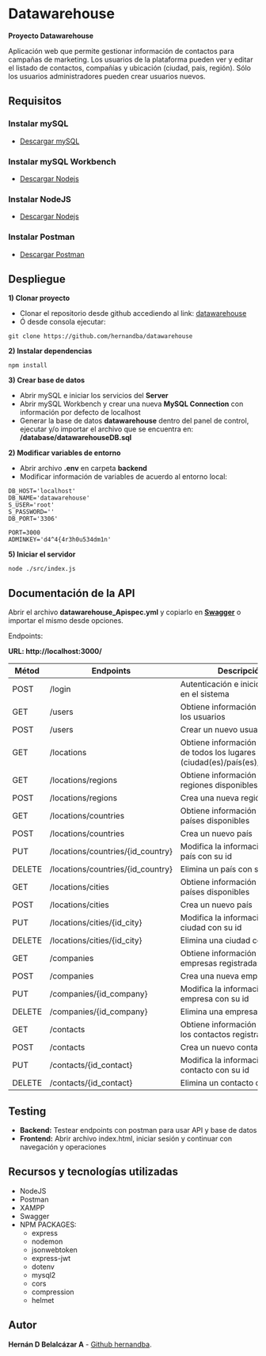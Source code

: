 # Datawarehouse
**Proyecto Datawarehouse**

Aplicación web que permite gestionar información de contactos para campañas de marketing. Los usuarios de la plataforma pueden ver y editar el listado de contactos, compañías y ubicación (ciudad, pais, región). Sólo los usuarios administradores pueden crear usuarios nuevos.

## Requisitos

### Instalar mySQL
  - [Descargar mySQL](https://dev.mysql.com/downloads/mysql/)

### Instalar mySQL Workbench
  - [Descargar Nodejs](https://dev.mysql.com/downloads/workbench/)

### Instalar NodeJS
  - [Descargar Nodejs](https://nodejs.org/en/download/)

### Instalar Postman
  - [Descargar Postman](https://www.postman.com/product/api-client/)

## Despliegue
**1) Clonar proyecto**

* Clonar el repositorio desde github accediendo al link: [datawarehouse](https://github.com/hernandba/datawarehouse)
* Ó desde consola ejecutar:
```
git clone https://github.com/hernandba/datawarehouse
```

**2) Instalar dependencias**
```
npm install
```

**3) Crear base de datos**
* Abrir mySQL e iniciar los servicios del **Server**
* Abrir mySQL Workbench y crear una nueva **MySQL Connection** con información por defecto de localhost
* Generar la base de datos **datawarehouse** dentro del panel de control, ejecutar y/o importar el archivo que se encuentra en: **/database/datawarehouseDB.sql**

**2) Modificar variables de entorno**
* Abrir archivo **.env** en carpeta **backend**
* Modificar información de variables de acuerdo al entorno local:
```
DB_HOST='localhost'
DB_NAME='datawarehouse'
S_USER='root'
S_PASSWORD=''
DB_PORT='3306'

PORT=3000
ADMINKEY='d4^4{4r3h0u534dm1n'
```

**5) Iniciar el servidor**

```
node ./src/index.js
```

## Documentación de la API

Abrir el archivo **datawarehouse_Apispec.yml** y copiarlo en **[Swagger](https://editor.swagger.io/)** o importar el mismo desde opciones.

Endpoints:

**URL: http://localhost:3000/**

| Métod | Endpoints | Descripción | Rol |
| ---- | ---- | ---- | ---- |
| POST | /login | Autenticación e inicio de sesión en el sistema | all |
| GET | /users | Obtiene información de todos los usuarios | all |
| POST | /users | Crear un nuevo usuario | **admin** |
| GET | /locations | Obtiene información completa de todos los lugares (ciudad(es)/país(es)/región(es)) | all |
| GET | /locations/regions | Obtiene información de las regiones disponibles | all |
| POST | /locations/regions | Crea una nueva región | all |
| GET | /locations/countries | Obtiene información de los países disponibles | all |
| POST | /locations/countries | Crea un nuevo país | all |
| PUT | /locations/countries/{id_country} | Modifica la información de un país con su id | all |
| DELETE | /locations/countries/{id_country} | Elimina un país con su id | all |
| GET | /locations/cities | Obtiene información de los países disponibles | all |
| POST | /locations/cities | Crea un nuevo país | all |
| PUT | /locations/cities/{id_city} | Modifica la información de una ciudad con su id | all |
| DELETE | /locations/cities/{id_city} | Elimina una ciudad con su id | all |
| GET | /companies | Obtiene información de las empresas registradas | all |
| POST | /companies | Crea una nueva empresa | all |
| PUT | /companies/{id_company} | Modifica la información de una empresa con su id | all |
| DELETE | /companies/{id_company} | Elimina una empresa con su id | all |
| GET | /contacts | Obtiene información de todos los contactos registradas | all |
| POST | /contacts | Crea un nuevo contacto | all |
| PUT | /contacts/{id_contact} | Modifica la información de un contacto con su id | all |
| DELETE | /contacts/{id_contact} | Elimina un contacto con su id | all |

## Testing
* **Backend:** Testear endpoints con postman para usar API y base de datos
* **Frontend:** Abrir archivo index.html, iniciar sesión y continuar con navegación y operaciones

## Recursos y tecnologías utilizadas
* NodeJS
* Postman
* XAMPP
* Swagger
* NPM PACKAGES:
  * express
  * nodemon
  * jsonwebtoken
  * express-jwt
  * dotenv
  * mysql2
  * cors
  * compression
  * helmet

## Autor
**Hernán D Belalcázar A** - [Github hernandba](https://github.com/hernandba).